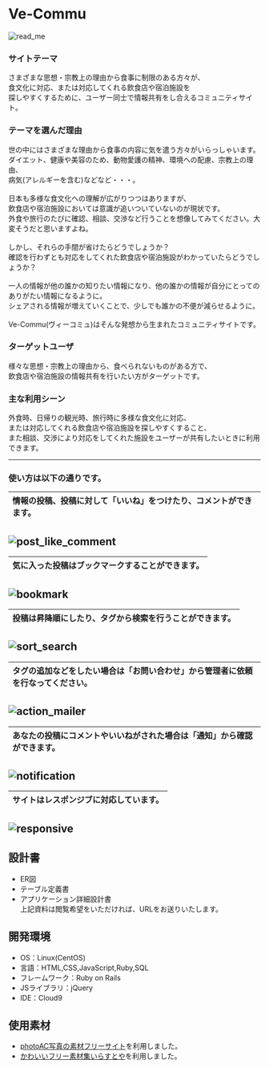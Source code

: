 # Ve-Commu
![read_me](https://github.com/DWC-user07-pro01-4M/Ve-Commu/assets/124852092/cc9be156-4c56-45ad-98d4-8608b61b8cba)
### サイトテーマ
さまざまな思想・宗教上の理由から食事に制限のある方々が、<br>
食文化に対応、または対応してくれる飲食店や宿泊施設を<br>
探しやすくするために、ユーザー同士で情報共有をし合えるコミュニティサイト。

### テーマを選んだ理由
世の中にはさまざまな理由から食事の内容に気を遣う方々がいらっしゃいます。<br>
ダイエット、健康や美容のため、動物愛護の精神、環境への配慮、宗教上の理由、<br>病気(アレルギーを含む)などなど・・・。<br>
<br>
日本も多様な食文化への理解が広がりつつはありますが、<br>飲食店や宿泊施設においては意識が追いついていないのが現状です。<br>
外食や旅行のたびに確認、相談、交渉など行うことを想像してみてください。大変そうだと思いますよね。<br>
<br>
しかし、それらの手間が省けたらどうでしょうか？<br>
確認を行わずとも対応をしてくれた飲食店や宿泊施設がわかっていたらどうでしょうか？<br>
<br>
一人の情報が他の誰かの知りたい情報になり、他の誰かの情報が自分にとってのありがたい情報になるように。<br>
シェアされる情報が増えていくことで、少しでも誰かの不便が減らせるように。<br>
<br>
Ve-Commu(ヴィーコミュ)はそんな発想から生まれたコミュニティサイトです。

### ターゲットユーザ
様々な思想・宗教上の理由から、食べられないものがある方で、<br>
飲食店や宿泊施設の情報共有を行いたい方がターゲットです。

### 主な利用シーン
外食時、日帰りの観光時、旅行時に多様な食文化に対応、<br>
または対応してくれる飲食店や宿泊施設を探しやすくすること、<br>
また相談、交渉により対応をしてくれた施設をユーザーが共有したいときに利用できます。

---
### 使い方は以下の通りです。
|情報の投稿、投稿に対して「いいね」をつけたり、コメントができます。|
|:----|
![post_like_comment](https://user-images.githubusercontent.com/124852092/246374613-405c9fcd-9dc1-477b-81a8-461437d97c31.gif)
---
|気に入った投稿はブックマークすることができます。|
|:----|
![bookmark](https://user-images.githubusercontent.com/124852092/246375133-501b40d9-faa0-46a7-9400-59d40ac868c1.gif)
---
|投稿は昇降順にしたり、タグから検索を行うことができます。|
|:----|
![sort_search](https://user-images.githubusercontent.com/124852092/246375347-fb41428c-bcd8-4a80-862a-f4d47d5e2006.gif)
---
|タグの追加などをしたい場合は「お問い合わせ」から管理者に依頼を行なってください。|
|:----|
![action_mailer](https://user-images.githubusercontent.com/124852092/246374937-21dd5727-dace-4efe-b906-b84949982166.gif)
---
|あなたの投稿にコメントやいいねがされた場合は「通知」から確認ができます。|
|:----|
![notification](https://user-images.githubusercontent.com/124852092/246375553-77b6c85e-5d81-494d-a3e3-bdc283bb3afe.gif)
---
|サイトはレスポンジブに対応しています。|
|:----|
![responsive](https://user-images.githubusercontent.com/124852092/246374248-2636e5ec-7385-4142-afc0-be019817422b.gif)
---

## 設計書
* ER図</br>
* テーブル定義書</br>
* アプリケーション詳細設計書</br>
上記資料は閲覧希望をいただければ、URLをお送りいたします。


## 開発環境
- OS：Linux(CentOS)
- 言語：HTML,CSS,JavaScript,Ruby,SQL
- フレームワーク：Ruby on Rails
- JSライブラリ：jQuery
- IDE：Cloud9

## 使用素材
- [photoAC写真の素材フリーサイト](https://www.photo-ac.com/)を利用しました。
- [かわいいフリー素材集いらすとや](https://www.irasutoya.com/)を利用しました。